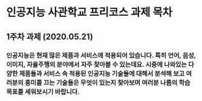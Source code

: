 # 인공지능 사관학교 프리코스 과제 목차

## 1주차 과제 (2020.05.21)

### 인공지능은 현재 많은 제품과 서비스에 적용되어 있습니다. 특히 언어, 음성, 이미지, 자율주행의 분야에서 자주 찾아볼 수 있는데요. 시중에 나와있는 다양한 제품들과 서비스 속 적용된 인공지능 기술들에 대해서 분석해 보고 여러분의 흥미를 끄는 기술들은 무엇이 있는지 찾아보며 여러분 나름의 학습 목표를 세워보시기 바랍니다.
